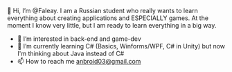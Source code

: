 👋 Hi, I’m @Faleay. 
I am a Russian student who really wants to learn everything about creating applications and ESPECIALLY games.
At the moment I know very little, but I am ready to learn everything in a big way.


- 👀 I’m interested in back-end and game-dev
- 🌱 I’m currently learning C# (Basics, Winforms/WPF, C# in Unity) but now I'm thinking about Java instead of C#
- 📫 How to reach me anbroid03@gmail.com
